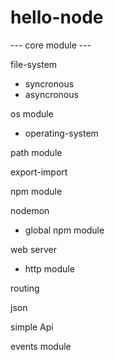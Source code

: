 # hello-node

--- core module ---

file-system

- syncronous
- asyncronous

os module

- operating-system

path module

export-import

npm module

nodemon

- global npm module

web server

- http module

routing

json

simple Api

events module
